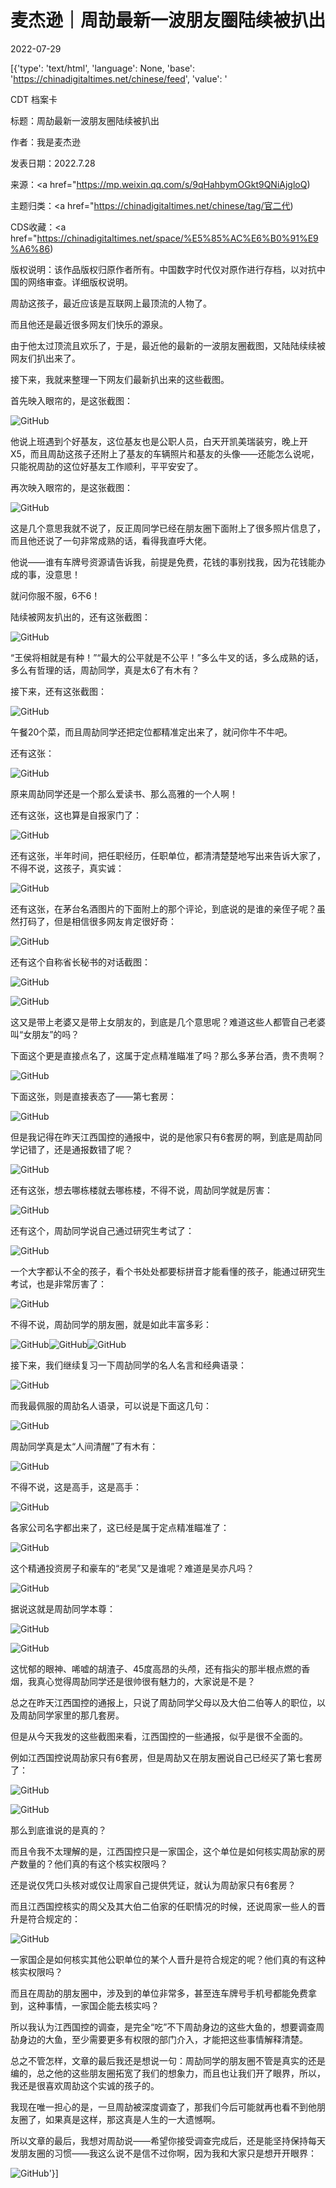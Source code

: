 # 麦杰逊｜周劼最新一波朋友圈陆续被扒出

2022-07-29

[{'type': 'text/html', 'language': None, 'base': 'https://chinadigitaltimes.net/chinese/feed', 'value': '

CDT 档案卡

标题：周劼最新一波朋友圈陆续被扒出

作者：我是麦杰逊

发表日期：2022.7.28

来源：<a href="https://mp.weixin.qq.com/s/9qHahbymOGkt9QNiAjgloQ)

主题归类：<a href="https://chinadigitaltimes.net/chinese/tag/官二代)

CDS收藏：<a href="https://chinadigitaltimes.net/space/%E5%85%AC%E6%B0%91%E9%A6%86)

版权说明：该作品版权归原作者所有。中国数字时代仅对原作进行存档，以对抗中国的网络审查。详细版权说明。





周劼这孩子，最近应该是互联网上最顶流的人物了。

而且他还是最近很多网友们快乐的源泉。

由于他太过顶流且欢乐了，于是，最近他的最新的一波朋友圈截图，又陆陆续续被网友们扒出来了。

接下来，我就来整理一下网友们最新扒出来的这些截图。

首先映入眼帘的，是这张截图：

![GitHub](https://chinadigitaltimes.net/chinese/files/2022/07/post-684937-62e2aa4fc201b.png)

他说上班遇到个好基友，这位基友也是公职人员，白天开凯美瑞装穷，晚上开X5，而且周劼这孩子还附上了基友的车辆照片和基友的头像——还能怎么说呢，只能祝周劼的这位好基友工作顺利，平平安安了。

再次映入眼帘的，是这张截图：

![GitHub](https://chinadigitaltimes.net/chinese/files/2022/07/post-684937-62e2aa4fd83ef.png)

这是几个意思我就不说了，反正周同学已经在朋友圈下面附上了很多照片信息了，而且他还说了一句非常成熟的话，看得我直呼大佬。

他说——谁有车牌号资源请告诉我，前提是免费，花钱的事别找我，因为花钱能办成的事，没意思！

就问你服不服，6不6！

陆续被网友扒出的，还有这张截图：

![GitHub](https://chinadigitaltimes.net/chinese/files/2022/07/post-684937-62e2aa4feaa26.png)

“王侯将相就是有种！”“最大的公平就是不公平！”多么牛叉的话，多么成熟的话，多么有哲理的话，周劼同学，真是太6了有木有？

接下来，还有这张截图：

![GitHub](https://chinadigitaltimes.net/chinese/files/2022/07/post-684937-62e2aa500996f.png)

午餐20个菜，而且周劼同学还把定位都精准定出来了，就问你牛不牛吧。

还有这张：

![GitHub](https://chinadigitaltimes.net/chinese/files/2022/07/post-684937-62e2aa50215a1.png)

原来周劼同学还是一个那么爱读书、那么高雅的一个人啊！

还有这张，这也算是自报家门了：

![GitHub](https://chinadigitaltimes.net/chinese/files/2022/07/post-684937-62e2aa502bdb8.)

还有这张，半年时间，把任职经历，任职单位，都清清楚楚地写出来告诉大家了，不得不说，这孩子，真实诚：

![GitHub](https://chinadigitaltimes.net/chinese/files/2022/07/post-684937-62e2aa503e8b6.png)

还有这张，在茅台名酒图片的下面附上的那个评论，到底说的是谁的亲侄子呢？虽然打码了，但是相信很多网友肯定很好奇：

![GitHub](https://chinadigitaltimes.net/chinese/files/2022/07/post-684937-62e2aa5052c8a.png)

还有这个自称省长秘书的对话截图：

![GitHub](https://chinadigitaltimes.net/chinese/files/2022/07/post-684937-62e2aa50609bb.png)

![GitHub](https://chinadigitaltimes.net/chinese/files/2022/07/post-684937-62e2aa506ac99.)

这又是带上老婆又是带上女朋友的，到底是几个意思呢？难道这些人都管自己老婆叫“女朋友”的吗？

下面这个更是直接点名了，这属于定点精准瞄准了吗？那么多茅台酒，贵不贵啊？

![GitHub](https://chinadigitaltimes.net/chinese/files/2022/07/post-684937-62e2aa507bbe8.png)

下面这张，则是直接表态了——第七套房：

![GitHub](https://chinadigitaltimes.net/chinese/files/2022/07/post-684937-62e2aa508f3f0.png)

但是我记得在昨天江西国控的通报中，说的是他家只有6套房的啊，到底是周劼同学记错了，还是通报数错了呢？

![GitHub](https://chinadigitaltimes.net/chinese/files/2022/07/post-684937-62e2aa509ed49.png)

还有这张，想去哪栋楼就去哪栋楼，不得不说，周劼同学就是厉害：

![GitHub](https://chinadigitaltimes.net/chinese/files/2022/07/post-684937-62e2aa50acde1.png)

还有这个，周劼同学说自己通过研究生考试了：

![GitHub](https://chinadigitaltimes.net/chinese/files/2022/07/post-684937-62e2aa50beab3.png)

一个大字都认不全的孩子，看个书处处都要标拼音才能看懂的孩子，能通过研究生考试，也是非常厉害了：

![GitHub](https://chinadigitaltimes.net/chinese/files/2022/07/post-684937-62e2aa50d6b13.png)

不得不说，周劼同学的朋友圈，就是如此丰富多彩：

![GitHub](https://chinadigitaltimes.net/chinese/files/2022/07/post-684937-62e2aa50eb407.png)![GitHub](https://chinadigitaltimes.net/chinese/files/2022/07/post-684937-62e2aa510ca95.png)![GitHub](https://chinadigitaltimes.net/chinese/files/2022/07/post-684937-62e2aa511ae60.png)

接下来，我们继续复习一下周劼同学的名人名言和经典语录：

![GitHub](https://chinadigitaltimes.net/chinese/files/2022/07/post-684937-62e2aa513500e.png)

而我最佩服的周劼名人语录，可以说是下面这几句：

![GitHub](https://chinadigitaltimes.net/chinese/files/2022/07/post-684937-62e2aa5149b0b.png)

周劼同学真是太“人间清醒”了有木有：

![GitHub](https://chinadigitaltimes.net/chinese/files/2022/07/post-684937-62e2aa515ffcb.png)

不得不说，这是高手，这是高手：

![GitHub](https://chinadigitaltimes.net/chinese/files/2022/07/post-684937-62e2aa516f2fb.png)

各家公司名字都出来了，这已经是属于定点精准瞄准了：

![GitHub](https://chinadigitaltimes.net/chinese/files/2022/07/post-684937-62e2aa5179769.)

这个精通投资房子和豪车的“老吴”又是谁呢？难道是吴亦凡吗？

![GitHub](https://chinadigitaltimes.net/chinese/files/2022/07/post-684937-62e2aa5183f98.)

据说这就是周劼同学本尊：

![GitHub](https://chinadigitaltimes.net/chinese/files/2022/07/post-684937-62e2aa518c5f5.)

![GitHub](https://chinadigitaltimes.net/chinese/files/2022/07/post-684937-62e2aa51a2f00.png)

这忧郁的眼神、唏嘘的胡渣子、45度高昂的头颅，还有指尖的那半根点燃的香烟，我真心觉得周劼同学还是很帅很有魅力的，大家说是不是？

总之在昨天江西国控的通报上，只说了周劼同学父母以及大伯二伯等人的职位，以及周劼同学家里的那几套房。

但是从今天我发的这些截图来看，江西国控的一些通报，似乎是很不全面的。

例如江西国控说周劼家只有6套房，但是周劼又在朋友圈说自己已经买了第七套房了：

![GitHub](https://chinadigitaltimes.net/chinese/files/2022/07/post-684937-62e2aa508f3f0.png)

![GitHub](https://chinadigitaltimes.net/chinese/files/2022/07/post-684937-62e2aa509ed49.png)

那么到底谁说的是真的？

而且令我不太理解的是，江西国控只是一家国企，这个单位是如何核实周劼家的房产数量的？他们真的有这个核实权限吗？

还是说仅凭口头核对或仅让周家自己提供凭证，就认为周劼家只有6套房？

而且江西国控核实的周父及其大伯二伯家的任职情况的时候，还说周家一些人的晋升是符合规定的：

![GitHub](https://chinadigitaltimes.net/chinese/files/2022/07/post-684937-62e2aa51da5da.png)

一家国企是如何核实其他公职单位的某个人晋升是符合规定的呢？他们真的有这种核实权限吗？

而且在周劼的朋友圈中，涉及到的单位非常多，甚至连车牌号手机号都能免费拿到，这种事情，一家国企能去核实吗？

所以我认为江西国控的调查，是完全“吃”不下周劼身边的这些大鱼的，想要调查周劼身边的大鱼，至少需要更多有权限的部门介入，才能把这些事情解释清楚。

总之不管怎样，文章的最后我还是想说一句：周劼同学的朋友圈不管是真实的还是编的，总之他的这些朋友圈拓宽了我们的想象力，而且也让我们开了眼界，所以，我还是很喜欢周劼这个实诚的孩子的。

我现在唯一担心的是，一旦周劼被深度调查了，那我们今后可能就再也看不到他朋友圈了，如果真是这样，那这真是人生的一大遗憾啊。

所以文章的最后，我想对周劼说——希望你接受调查完成后，还是能坚持保持每天发朋友圈的习惯——我这么说不是信不过你啊，因为我和大家只是想开开眼界：

![GitHub](https://chinadigitaltimes.net/chinese/files/2022/07/post-684937-62e2aa51ee191.png)'}]